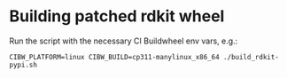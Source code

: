 # Building patched rdkit wheel
Run the script with the necessary CI Buildwheel env vars, e.g.:
```
CIBW_PLATFORM=linux CIBW_BUILD=cp311-manylinux_x86_64 ./build_rdkit-pypi.sh
```